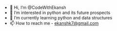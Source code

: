 - 👋 Hi, I’m @CodeWithEkansh
- 👀 I’m interested in python and its future prospects
- 🌱 I’m currently learning python and data structures
- 📫 How to reach me - ekanshk7@gmail.com

